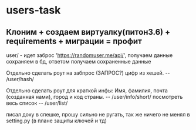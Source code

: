 # users-task
Клоним + создаем виртуалку(питон3.6) + requirements + миграции = профит
---
user/ - идет заброс 'https://randomuser.me/api/', получаем данные сохраняем в бд, ответом получаем сохраненные данные

Отдельно сделать роут на забпрос (ЗАПРОС?) цифр из хешей. -- /user/hash/

Отдельно сделать роут для краткой инфы: Имя, фамилия, почта (созданная нами), город и код страны. -- /user/info/short/
посмотреть весь список -- /user/list/

писал доку в спешке, прошу сильно не ругать, так же ничего не менял в setting.py (в плане защиты ключей и тд)